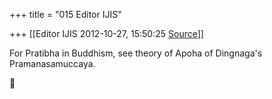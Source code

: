 +++
title = "015 Editor IJIS"

+++
[[Editor IJIS	2012-10-27, 15:50:25 [Source](https://groups.google.com/g/bvparishat/c/N11sd_7LjoA)]]



For Pratibha in Buddhism, see theory of Apoha of Dingnaga's Pramanasamuccaya.



